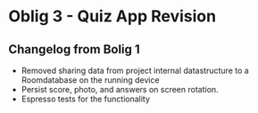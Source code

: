 # Oblig 3 - Quiz App Revision

## Changelog from Bolig 1
- Removed sharing data from project internal datastructure to a Roomdatabase on the running device
- Persist score, photo, and answers on screen rotation.
- Espresso tests for the functionality